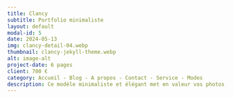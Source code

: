 ```yaml
---
title: Clancy
subtitle: Portfolio minimaliste
layout: default
modal-id: 5
date: 2024-05-13
img: clancy-detail-04.webp
thumbnail: clancy-jekyll-theme.webp
alt: image-alt
project-date: 6 pages
client: 700 €
category: Accueil - Blog - A propos - Contact - Service - Modes
description: Ce modèle minimaliste et élégant met en valeur vos photos, illustrations et projets de manière optimale. Son interface intuitive vous permet de créer facilement un portfolio professionnel qui capte l'attention de vos visiteurs. Mettez l'accent sur vos réalisations. Grâce au mode sombre et clair, offrez une expérience de navigation agréable à vos visiteurs. Le chargement ultra-rapide permet de garder vos visiteurs engagés dès les premières secondes. Compatible avec tous les appareils, votre portfolio s'affiche parfaitement sur tous les écrans.
---
```

